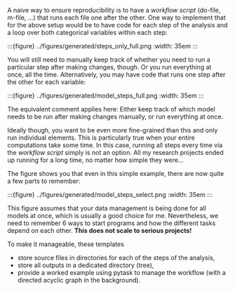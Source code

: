 A naive way to ensure reproducibility is to have a *workflow script* (do-file, m-file,
...) that runs each file one after the other. One way to implement that for the above
setup would be to have code for each step of the analysis and a loop over both
categorical variables within each step:

:::\{figure} ../figures/generated/steps_only_full.png :width: 35em :::

You will still need to manually keep track of whether you need to run a particular step
after making changes, though. Or you run everything at once, all the time.
Alternatively, you may have code that runs one step after the other for each variable:

:::\{figure} ../figures/generated/model_steps_full.png :width: 35em :::

The equivalent comment applies here: Either keep track of which model needs to be run
after making changes manually, or run everything at once.

Ideally though, you want to be even more fine-grained than this and only run individual
elements. This is particularly true when your entire computations take some time. In
this case, running all steps every time via the *workflow script* simply is not an
option. All my research projects ended up running for a long time, no matter how simple
they were...

The figure shows you that even in this simple example, there are now quite a few parts
to remember:

:::\{figure} ../figures/generated/model_steps_select.png :width: 35em :::

This figure assumes that your data management is being done for all models at once,
which is usually a good choice for me. Nevertheless, we need to remember 6 ways to start
programs and how the different tasks depend on each other. **This does not scale to
serious projects!**

To make it manageable, these templates

- store source files in directories for each of the steps of the analysis,
- store all outputs in a dedicated directory (tree),
- provide a worked example using pytask to manage the workflow (with a directed acyclic
  graph in the background).
